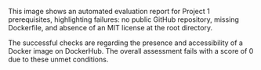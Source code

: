 This image shows an automated evaluation report for Project 1 prerequisites, highlighting failures: no public GitHub repository, missing Dockerfile, and absence of an MIT license at the root directory.

The successful checks are regarding the presence and accessibility of a Docker image on DockerHub. The overall assessment fails with a score of 0 due to these unmet conditions.